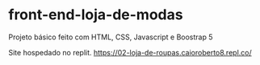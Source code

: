 # front-end-loja-de-modas
Projeto básico feito com HTML, CSS, Javascript e Boostrap 5

Site hospedado no replit.
https://02-loja-de-roupas.caioroberto8.repl.co/
